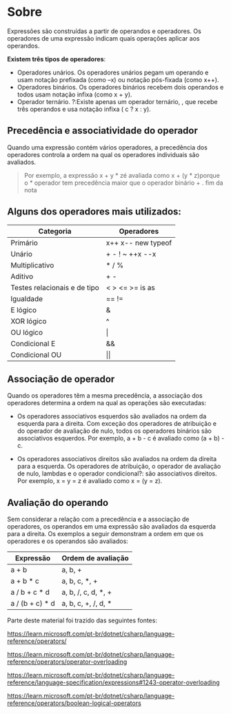 # Sobre

Expressões são construídas a partir de operandos e operadores. Os operadores de uma expressão indicam quais operações aplicar aos operandos.

**Existem três tipos de operadores**:

- Operadores unários. Os operadores unários pegam um operando e usam notação prefixada (como  –x) ou notação pós-fixada (como  x++).
- Operadores binários. Os operadores binários recebem dois operandos e todos usam notação infixa (como x + y).
- Operador ternário. ?:Existe apenas um operador ternário, , que recebe três operandos e usa notação infixa ( c ? x : y).

## Precedência e associatividade do operador

Quando uma expressão contém vários operadores, a precedência dos operadores controla a ordem na qual os operadores individuais são avaliados.

> Por exemplo, a expressão x + y * zé avaliada como x + (y * z)porque o * operador tem precedência maior que o operador binário + . fim da nota

## Alguns dos operadores mais utilizados:

| Categoria | Operadores |
|--|--|
| Primário | x++ x-- new typeof |
| Unário | + - ! ~ ++x --x |
| Multiplicativo | * / % |
| Aditivo | + - |
| Testes relacionais e de tipo | < > <= >= is as |
| Igualdade | == != |
| E lógico | & |
| XOR lógico | ^ |
| OU lógico | \| |
| Condicional E | && |
| Condicional OU | \|\|  |

## Associação de operador

Quando os operadores têm a mesma precedência, a associação dos operadores determina a ordem na qual as operações são executadas:

- Os operadores associativos esquerdos são avaliados na ordem da esquerda para a direita. Com exceção dos operadores de atribuição e do operador de avaliação de nulo, todos os operadores binários são associativos esquerdos. Por exemplo, a + b - c é avaliado como (a + b) - c.

- Os operadores associativos direitos são avaliados na ordem da direita para a esquerda. Os operadores de atribuição, o operador de avaliação de nulo, lambdas e o operador condicional?: são associativos direitos. Por exemplo, x = y = z é avaliado como x = (y = z).

## Avaliação do operando

Sem considerar a relação com a precedência e a associação de operadores, os operandos em uma expressão são avaliados da esquerda para a direita. Os exemplos a seguir demonstram a ordem em que os operadores e os operandos são avaliados:

| Expressão | Ordem de avaliação |
|--|--|
| a + b | a, b, + |
| a + b * c | a, b, c, *, + |
| a / b + c * d | a, b, /, c, d, *, + |
| a / (b + c) * d | a, b, c, +, /, d, * |


Parte deste material foi trazido das seguintes fontes:

https://learn.microsoft.com/pt-br/dotnet/csharp/language-reference/operators/

https://learn.microsoft.com/pt-br/dotnet/csharp/language-reference/operators/operator-overloading

https://learn.microsoft.com/pt-br/dotnet/csharp/language-reference/language-specification/expressions#1243-operator-overloading

https://learn.microsoft.com/pt-br/dotnet/csharp/language-reference/operators/boolean-logical-operators